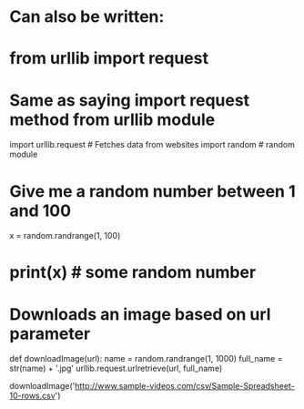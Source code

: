 # Can also be written:
# from urllib import request
# Same as saying import request method from urllib module
import urllib.request  # Fetches data from websites
import random  # random module

# Give me a random number between 1 and 100
x = random.randrange(1, 100)


# print(x) # some random number

# Downloads an image based on url parameter
def downloadImage(url):
    name = random.randrange(1, 1000)
    full_name = str(name) + '.jpg'
    urllib.request.urlretrieve(url, full_name)


downloadImage('http://www.sample-videos.com/csv/Sample-Spreadsheet-10-rows.csv')

